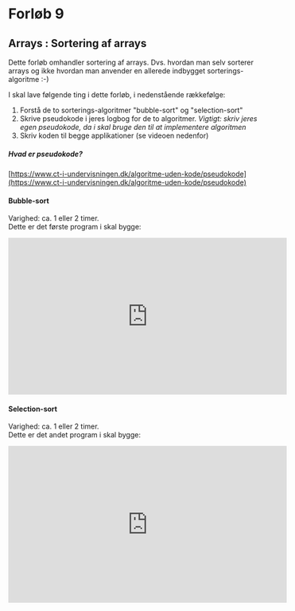 # Forløb 9
## Arrays : Sortering af arrays

Dette forløb omhandler sortering af arrays. Dvs. hvordan man selv sorterer arrays og
ikke hvordan man anvender en allerede indbygget sorterings-algoritme :-)

I skal lave følgende ting i dette forløb, i nedenstående rækkefølge:
1. Forstå de to sorterings-algoritmer "bubble-sort" og "selection-sort"
2. Skrive pseudokode i jeres logbog for de to algoritmer. *Vigtigt: skriv jeres egen pseudokode, da i skal bruge den til at implementere algoritmen*
3. Skriv koden til begge applikationer (se videoen nedenfor)

##### Hvad er pseudokode?

[https://www.ct-i-undervisningen.dk/algoritme-uden-kode/pseudokode](https://www.ct-i-undervisningen.dk/algoritme-uden-kode/pseudokode)

#### Bubble-sort
Varighed: ca. 1 eller 2 timer.            
Dette er det første program i skal bygge:

<iframe width="560" height="315" src="https://www.youtube.com/embed/-T3XpsEvlMY" title="FiltrerOgSelectData" frameborder="0" allow="accelerometer; autoplay; clipboard-write; encrypted-media; gyroscope; picture-in-picture" allowfullscreen></iframe>   

#### Selection-sort
Varighed: ca. 1 eller 2 timer.    
Dette er det andet program i skal bygge:
<iframe width="560" height="315" src="https://www.youtube.com/embed/AGegW85Vn4Q" title="FiltrerOgSelectData" frameborder="0" allow="accelerometer; autoplay; clipboard-write; encrypted-media; gyroscope; picture-in-picture" allowfullscreen></iframe>

####
